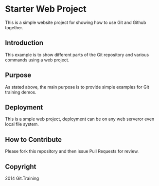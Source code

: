 # Starter Web Project

This is a simple website project for showing how to use Git and Github together.

## Introduction

This example is to show different parts of the Git repository and various commands using a web project.

## Purpose

As stated above, the main purpose is to provide simple examples for Git training demos.

## Deployment

This is a smple web project, deployment can be on any web serveror even local file system.

## How to Contribute

Please fork this repository and then issue Pull Requests for review.

## Copyright

2014 Git.Training